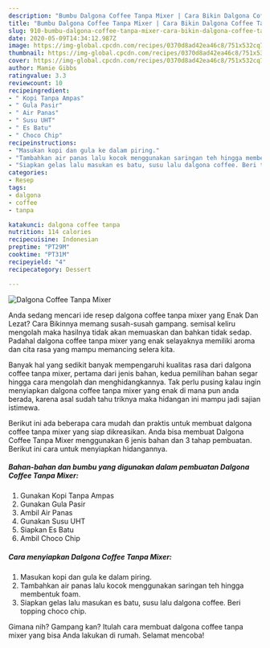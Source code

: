 ```yaml
---
description: "Bumbu Dalgona Coffee Tanpa Mixer | Cara Bikin Dalgona Coffee Tanpa Mixer Yang Menggugah Selera"
title: "Bumbu Dalgona Coffee Tanpa Mixer | Cara Bikin Dalgona Coffee Tanpa Mixer Yang Menggugah Selera"
slug: 910-bumbu-dalgona-coffee-tanpa-mixer-cara-bikin-dalgona-coffee-tanpa-mixer-yang-menggugah-selera
date: 2020-05-09T14:34:12.987Z
image: https://img-global.cpcdn.com/recipes/0370d8ad42ea46c8/751x532cq70/dalgona-coffee-tanpa-mixer-foto-resep-utama.jpg
thumbnail: https://img-global.cpcdn.com/recipes/0370d8ad42ea46c8/751x532cq70/dalgona-coffee-tanpa-mixer-foto-resep-utama.jpg
cover: https://img-global.cpcdn.com/recipes/0370d8ad42ea46c8/751x532cq70/dalgona-coffee-tanpa-mixer-foto-resep-utama.jpg
author: Mamie Gibbs
ratingvalue: 3.3
reviewcount: 10
recipeingredient:
- " Kopi Tanpa Ampas"
- " Gula Pasir"
- " Air Panas"
- " Susu UHT"
- " Es Batu"
- " Choco Chip"
recipeinstructions:
- "Masukan kopi dan gula ke dalam piring."
- "Tambahkan air panas lalu kocok menggunakan saringan teh hingga membentuk foam."
- "Siapkan gelas lalu masukan es batu, susu lalu dalgona coffee. Beri topping choco chip."
categories:
- Resep
tags:
- dalgona
- coffee
- tanpa

katakunci: dalgona coffee tanpa 
nutrition: 114 calories
recipecuisine: Indonesian
preptime: "PT29M"
cooktime: "PT31M"
recipeyield: "4"
recipecategory: Dessert

---
```



![Dalgona Coffee Tanpa Mixer](https://img-global.cpcdn.com/recipes/0370d8ad42ea46c8/751x532cq70/dalgona-coffee-tanpa-mixer-foto-resep-utama.jpg)

Anda sedang mencari ide resep dalgona coffee tanpa mixer yang Enak Dan Lezat? Cara Bikinnya memang susah-susah gampang. semisal keliru mengolah maka hasilnya tidak akan memuaskan dan bahkan tidak sedap. Padahal dalgona coffee tanpa mixer yang enak selayaknya memiliki aroma dan cita rasa yang mampu memancing selera kita.



Banyak hal yang sedikit banyak mempengaruhi kualitas rasa dari dalgona coffee tanpa mixer, pertama dari jenis bahan, kedua pemilihan bahan segar hingga cara mengolah dan menghidangkannya. Tak perlu pusing kalau ingin menyiapkan dalgona coffee tanpa mixer yang enak di mana pun anda berada, karena asal sudah tahu triknya maka hidangan ini mampu jadi sajian istimewa.


Berikut ini ada beberapa cara mudah dan praktis untuk membuat dalgona coffee tanpa mixer yang siap dikreasikan. Anda bisa membuat Dalgona Coffee Tanpa Mixer menggunakan 6 jenis bahan dan 3 tahap pembuatan. Berikut ini cara untuk menyiapkan hidangannya.

<!--inarticleads1-->

##### Bahan-bahan dan bumbu yang digunakan dalam pembuatan Dalgona Coffee Tanpa Mixer:

1. Gunakan  Kopi Tanpa Ampas
1. Gunakan  Gula Pasir
1. Ambil  Air Panas
1. Gunakan  Susu UHT
1. Siapkan  Es Batu
1. Ambil  Choco Chip




<!--inarticleads2-->

##### Cara menyiapkan Dalgona Coffee Tanpa Mixer:

1. Masukan kopi dan gula ke dalam piring.
1. Tambahkan air panas lalu kocok menggunakan saringan teh hingga membentuk foam.
1. Siapkan gelas lalu masukan es batu, susu lalu dalgona coffee. Beri topping choco chip.




Gimana nih? Gampang kan? Itulah cara membuat dalgona coffee tanpa mixer yang bisa Anda lakukan di rumah. Selamat mencoba!
